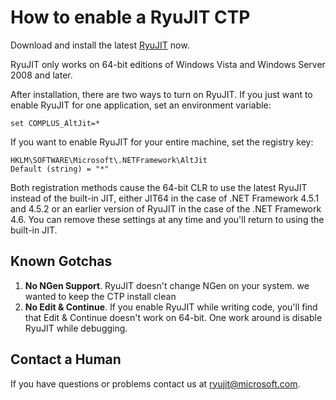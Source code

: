 # How to enable a RyuJIT CTP

Download and install the latest [RyuJIT](http://aka.ms/RyuJIT) now.

RyuJIT only works on 64-bit editions of Windows Vista and Windows Server 2008 and later.

After installation, there are two ways to turn on RyuJIT. If you just want to enable RyuJIT for one application, set an environment variable: 

	set COMPLUS_AltJit=*

If you want to enable RyuJIT for your entire machine, set the registry key:

	HKLM\SOFTWARE\Microsoft\.NETFramework\AltJit
	Default (string) = "*"

Both registration methods cause the 64-bit CLR to use the latest RyuJIT instead of the built-in JIT, either JIT64 in the case of .NET Framework 4.5.1 and 4.5.2 or an earlier version of RyuJIT in the case of the .NET Framework 4.6. You can remove these settings at any time and you'll return to using the built-in JIT.
 
## Known Gotchas

1. **No NGen Support**. RyuJIT doesn't change NGen on your system. we wanted to keep the CTP install clean
2. **No Edit & Continue**. If you enable RyuJIT while writing code, you'll find that Edit & Continue doesn't work on 64-bit. One work around is disable RyuJIT while debugging.

## Contact a Human

If you have questions or problems contact us at <ryujit@microsoft.com>.
